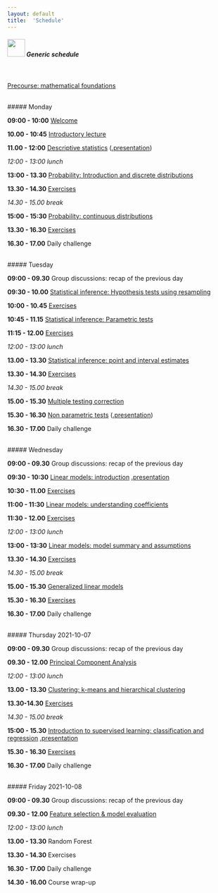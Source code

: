 ```yaml
---
layout: default
title:  'Schedule'
---
```


##### <img border="0" src="icons/schedule-01.svg" width="40" height="40"> Generic schedule

<br/>

[Precourse: mathematical foundations](session-precourse-math/docs/index.html)

<br/>
##### Monday

**09:00 - 10:00** [Welcome](session-welcome/welcome.html)

**10.00 - 10:45** [Introductory lecture](session-intro2/intro2.html)

**11.00 - 12:00** [Descriptive statistics](session-descriptive/docs/index.html) ([.presentation](session-descriptive-presentation/session-descriptive-presentation.html))

*12:00 - 13:00 lunch*

**13:00 - 13.30** [Probability: Introduction and discrete distributions](session-probability)

**13.30 - 14.30** [Exercises](session-probability/prob-exr1-discrv.html)

*14.30 - 15.00 break*

**15:00 - 15:30** [Probability: continuous distributions](session-probability/prob-03contrv.html)

**13.30 - 16.30** [Exercises](session-probability/prob-exr2-contrv.html)

**16.30 - 17.00** Daily challenge

<br/>
##### Tuesday

**09:00 - 09.30** Group discussions: recap of the previous day

**09:30 - 10.00** [Statistical inference: Hypothesis tests using resampling](session-inference)

**10:00 - 10.45** [Exercises](session-inference/prob-exr1-hypresamp.html)

**10:45 - 11.15** [Statistical inference: Parametric tests](session-inference/infe-hypparam.html)

**11:15 - 12.00** [Exercises](session-inference/infe-exr2-hypparam.html)

*12:00 - 13:00 lunch*

**13.00 - 13.30** [Statistical inference: point and interval estimates](session-inference/infe-interval.html)

**13.30 - 14.30** [Exercises](session-inference/infe-exr3-interval.html)

*14.30 - 15.00 break*

**15.00 - 15.30** [Multiple testing correction](session-inference/infe-multiple.html)

**15.30 - 16.30** [Non parametric tests](session-rank-tests/docs/index.html) ([.presentation](session-rank-tests-presentation/session-rank-tests-presentation.html))

**16.30 - 17.00** Daily challenge

<br/>
##### Wednesday

**09:00 - 09.30** Group discussions: recap of the previous day

**09:30 - 10:30** [Linear models: introduction](session-lm/docs/lm-intro.html) [.presentation](session-lm-presentation/session-lm-presentation.html)

**10:30 - 11.00** [Exercises](session-lm/docs/introduction-to-linear-models.html#exercises-linear-models-i)

**11:00 - 11:30** [Linear models: understanding coefficients](session-lm/docs/regression-coefficients.html)

**11:30 - 12.00** [Exercises](session-lm/docs/regression-coefficients.html#exercises-linear-models-ii)

*12:00 - 13:00 lunch*

**13:00 - 13:30** [Linear models: model summary and assumptions](session-lm/docs/model-diagnostics.html)

**13.30 - 14.30** [Exercises](session-lm/docs/model-diagnostics.html#exercises-linear-models-iii)

*14.30 - 15.00 break*

**15.00 - 15.30** [Generalized linear models](session-glm/docs/)

**15.30 - 16.30** [Exercises](session-glm/docs/generalized-linear-models.html#exercises-glms)

**16.30 - 17.00** Daily challenge

<br/>
##### Thursday 2021-10-07

**09:00 - 09.30** Group discussions: recap of the previous day

**09.30 - 12.00** [Principal Component Analysis](https://payamemami.github.io/pca_basics/)

*12:00 - 13:00 lunch*

**13.00 - 13.30** [Clustering: k-means and hierarchical clustering](session-clustering)

**13.30-14.30** [Exercises](session-clustering/clust-exercises.html)

*14.30 - 15.00 break*

**15:00 - 15.30** [Introduction to supervised learning: classification and regression](session-supervise/docs/index.html) [.presentation](session-supervise-presentation/session-supervise-presentation.html)

**15.30 - 16.30** [Exercises](session-supervise/docs/intro-exercises.html)

**16.30 - 17.00** Daily challenge

<br/>
##### Friday 2021-10-08

**09:00 - 09.30** Group discussions: recap of the previous day

**09.30 - 12.00** [Feature selection & model evaluation](session-regularization/lecture-regularization.html)

*12:00 - 13:00 lunch*

**13.00 - 13.30** Random Forest

**13.30 - 14.30** Exercises

**16.30 - 17.00** Daily challenge

**14.30 - 16.00** Course wrap-up  

<br/><br/>


<br/>
<br/>
<br/>
